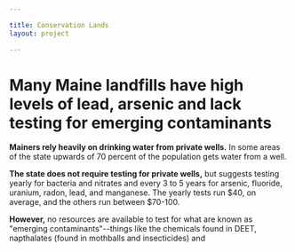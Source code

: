 ```yaml
---

title: Conservation Lands
layout: project

---
```


# Many Maine landfills have high levels of lead, arsenic and lack testing for emerging contaminants

**Mainers rely heavily on drinking water from private wells.** In some areas of the state upwards of 70 percent of the population gets water from a well. 

**The state does not require testing for private wells,** but suggests testing yearly for bacteria and nitrates and every 3 to 5 years for arsenic, fluoride, uranium, radon, lead, and manganese. The yearly tests run $40, on average, and the others run between $70-100. 

**However,** no resources are available to test for what are known as "emerging contaminants"--things like the chemicals found in DEET, napthalates (found in mothballs and insecticides) and 